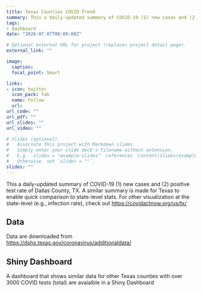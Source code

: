 ```yaml
---
title: Texas Counties COVID Trend
summary: This a daily-updated summary of COVID-19 (1) new cases and (2) positive test rate of counties in TX.
tags:
- dashboard
date: "2020-07-07T00:00:00Z"

# Optional external URL for project (replaces project detail page).
external_link: ""

image:
  caption: 
  focal_point: Smart

links:
- icon: twitter
  icon_pack: fab
  name: Follow
  url: 
url_code: ""
url_pdf: ""
url_slides: ""
url_video: ""

# Slides (optional).
#   Associate this project with Markdown slides.
#   Simply enter your slide deck's filename without extension.
#   E.g. `slides = "example-slides"` references `content/slides/example-slides.md`.
#   Otherwise, set `slides = ""`.
slides: ""
---
```


This a daily-updated summary of COVID-19 (1) new cases and (2) positive test rate of Dallas County, TX. A similar summary is made for Texas to enable quick comparison to state-level stats. For other visualization at the state-level (e.g., infection rate), check out https://covidactnow.org/us/tx/

## Data
Data are downloaded from https://dshs.texas.gov/coronavirus/additionaldata/

## Shiny Dashboard
A dashboard that shows similar data for other Texas counties with over 3000 COVID tests (total) are avaialble in a Shiny Dashboard